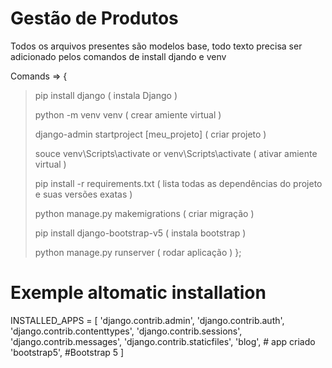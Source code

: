 # Gestão de Produtos 

Todos os arquivos presentes são modelos base, todo texto precisa ser adicionado pelos comandos de install djando e venv


Comands => 
{
> pip install django ( instala Django )
> 
> python -m venv venv ( crear amiente virtual )
>
> django-admin startproject [meu_projeto] ( criar projeto )
> 
> souce venv\Scripts\activate or  venv\Scripts\activate ( ativar amiente virtual )
> 
> pip install -r requirements.txt ( lista todas as dependências do projeto e suas versões exatas )
>
> python manage.py makemigrations ( criar migração )
>
> pip install django-bootstrap-v5 ( instala bootstrap )
>
> python manage.py runserver ( rodar aplicação )
};



# Exemple altomatic installation

INSTALLED_APPS = [
    'django.contrib.admin',
    'django.contrib.auth',
    'django.contrib.contenttypes',
    'django.contrib.sessions',
    'django.contrib.messages',
    'django.contrib.staticfiles',
    'blog',  # app criado
    'bootstrap5', #Bootstrap 5
]

